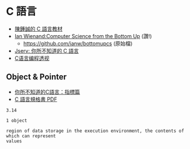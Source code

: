 # C 語言

* [陳鍾誠的 C 語言教材](https://misavo.com/blog/%E9%99%B3%E9%8D%BE%E8%AA%A0/%E6%9B%B8%E7%B1%8D/C%E8%AA%9E%E8%A8%80)
* [Ian Wienand:Computer Science from the Bottom Up](https://www.bottomupcs.com/index.xhtml) (讚!)
    * https://github.com/ianw/bottomupcs (原始檔)
* [Jserv: 你所不知道的 C 語言](http://hackfoldr.org/dykc/)
* [C语言编程透视](https://github.com/tinyclub/open-c-book)

## Object & Pointer

* [你所不知道的C語言：指標篇](http://hackfoldr.org/dykc/https%253A%252F%252Fhackmd.io%252Fs%252FHyBPr9WGl)
* [C 語言規格書 PDF](http://www.open-std.org/jtc1/sc22/wg14/www/docs/n1256.pdf)

```
3.14 

1 object

region of data storage in the execution environment, the contents of which can represent
values
```
